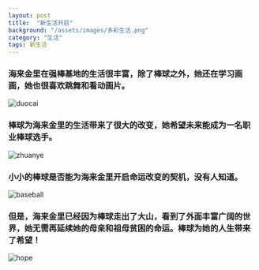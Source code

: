 ```yaml
---
layout: post
title:  "新生活开启"
background: "/assets/images/多彩生活.png"
category: "生活"
tags: 新生活
---
```


### 海来金里在强棒基地的生活很丰富，除了棒球之外，她还在学习画画，她也很喜欢跳舞和看动画片。
![duocai](https://tva1.sinaimg.cn/large/008eGmZEly1goi5lwjebjj31400u0kk1.jpg)


### 棒球为海来金里的生活带来了很大的改变，她希望未来能成为一名职业棒球选手。
![zhuanye](https://tva1.sinaimg.cn/large/e6c9d24ely1gojnk4q0x3j20k00dc4qp.jpg)

### 小小的棒球是否能为海来金里开启命运改变的契机，没有人知道。
![baseball](https://tva1.sinaimg.cn/large/e6c9d24ely1gojm2k50iaj20dw09hmxz.jpg)

### 但是，海来金里已经因为棒球走出了大山，看到了外面丰富广阔的世界，她无需再延续她的母亲和祖母贫困的命运。棒球为她的人生带来了希望！
![hope](https://tva1.sinaimg.cn/large/e6c9d24ely1gojdpjk09sj20k00dc4qp.jpg)
